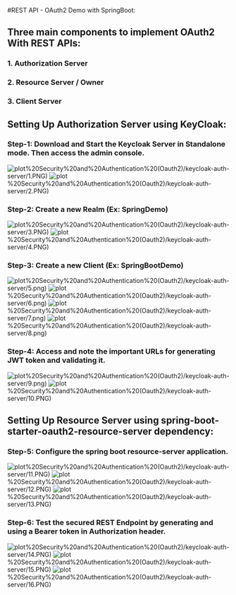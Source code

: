 #REST API - OAuth2 Demo with SpringBoot:

## Three main components to implement OAuth2 With REST APIs:
### 1. Authorization Server 
### 2. Resource Server / Owner
### 3. Client Server


## Setting Up Authorization Server using KeyCloak:

### Step-1: Download and Start the Keycloak Server in Standalone mode. Then access the admin console.
![plot](https://github.com/sriram-ponangi/Spring-Boot-Microservices-Demo-Projects/blob/master/h.)%20Security%20and%20Authentication%20(Oauth2)/keycloak-auth-server/1.PNG)
![plot](https://github.com/sriram-ponangi/Spring-Boot-Microservices-Demo-Projects/blob/master/h.)%20Security%20and%20Authentication%20(Oauth2)/keycloak-auth-server/2.PNG)

### Step-2: Create a new Realm (Ex: SpringDemo)
![plot](https://github.com/sriram-ponangi/Spring-Boot-Microservices-Demo-Projects/blob/master/h.)%20Security%20and%20Authentication%20(Oauth2)/keycloak-auth-server/3.PNG)
![plot](https://github.com/sriram-ponangi/Spring-Boot-Microservices-Demo-Projects/blob/master/h.)%20Security%20and%20Authentication%20(Oauth2)/keycloak-auth-server/4.PNG)

### Step-3: Create a new Client (Ex: SpringBootDemo)
![plot](https://github.com/sriram-ponangi/Spring-Boot-Microservices-Demo-Projects/blob/master/h.)%20Security%20and%20Authentication%20(Oauth2)/keycloak-auth-server/5.png)
![plot](https://github.com/sriram-ponangi/Spring-Boot-Microservices-Demo-Projects/blob/master/h.)%20Security%20and%20Authentication%20(Oauth2)/keycloak-auth-server/6.png)
![plot](https://github.com/sriram-ponangi/Spring-Boot-Microservices-Demo-Projects/blob/master/h.)%20Security%20and%20Authentication%20(Oauth2)/keycloak-auth-server/7.png)
![plot](https://github.com/sriram-ponangi/Spring-Boot-Microservices-Demo-Projects/blob/master/h.)%20Security%20and%20Authentication%20(Oauth2)/keycloak-auth-server/8.png)

### Step-4: Access and note the important URLs for generating JWT token and validating it.
![plot](https://github.com/sriram-ponangi/Spring-Boot-Microservices-Demo-Projects/blob/master/h.)%20Security%20and%20Authentication%20(Oauth2)/keycloak-auth-server/9.png)
![plot](https://github.com/sriram-ponangi/Spring-Boot-Microservices-Demo-Projects/blob/master/h.)%20Security%20and%20Authentication%20(Oauth2)/keycloak-auth-server/10.PNG)

## Setting Up Resource Server using spring-boot-starter-oauth2-resource-server dependency:

### Step-5: Configure the spring boot resource-server application.
![plot](https://github.com/sriram-ponangi/Spring-Boot-Microservices-Demo-Projects/blob/master/h.)%20Security%20and%20Authentication%20(Oauth2)/keycloak-auth-server/11.PNG)
![plot](https://github.com/sriram-ponangi/Spring-Boot-Microservices-Demo-Projects/blob/master/h.)%20Security%20and%20Authentication%20(Oauth2)/keycloak-auth-server/12.PNG)
![plot](https://github.com/sriram-ponangi/Spring-Boot-Microservices-Demo-Projects/blob/master/h.)%20Security%20and%20Authentication%20(Oauth2)/keycloak-auth-server/13.PNG)

### Step-6: Test the secured REST Endpoint by generating and using a Bearer token in Authorization header.
![plot](https://github.com/sriram-ponangi/Spring-Boot-Microservices-Demo-Projects/blob/master/h.)%20Security%20and%20Authentication%20(Oauth2)/keycloak-auth-server/14.PNG)
![plot](https://github.com/sriram-ponangi/Spring-Boot-Microservices-Demo-Projects/blob/master/h.)%20Security%20and%20Authentication%20(Oauth2)/keycloak-auth-server/15.PNG)
![plot](https://github.com/sriram-ponangi/Spring-Boot-Microservices-Demo-Projects/blob/master/h.)%20Security%20and%20Authentication%20(Oauth2)/keycloak-auth-server/16.PNG)

